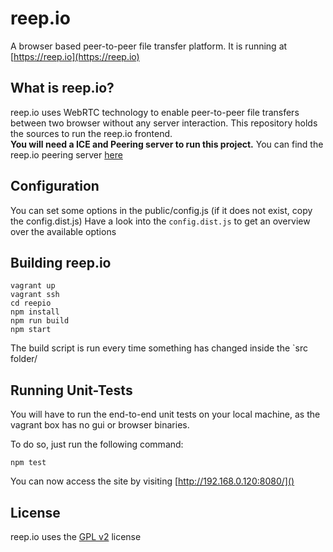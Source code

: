 reep.io
=======
A browser based peer-to-peer file transfer platform. It is running at [https://reep.io](https://reep.io)

What is reep.io?
---
reep.io uses WebRTC technology to enable peer-to-peer file transfers between two browser without any server interaction. 
This repository holds the sources to run the reep.io frontend.  
**You will need a ICE and Peering server to run this project.** You can find the reep.io peering server [here](https://github.com/KodeKraftwerk/reepio-peering-server)

Configuration
---
You can set some options in the public/config.js (if it does not exist, copy the config.dist.js)
Have a look into the `config.dist.js` to get an overview over the available options

Building reep.io
---
	vagrant up
	vagrant ssh 
	cd reepio
	npm install
	npm run build
	npm start

The build script is run every time something has changed inside the `src folder/

Running Unit-Tests
---
You will have to run the end-to-end unit tests on your local machine, as the vagrant box has no gui or browser binaries.

To do so, just run the following command:

	npm test


You can now access the site by visiting [http://192.168.0.120:8080/]()

License
---
reep.io uses the [GPL v2](http://www.gnu.org/licenses/gpl-2.0.html) license  

